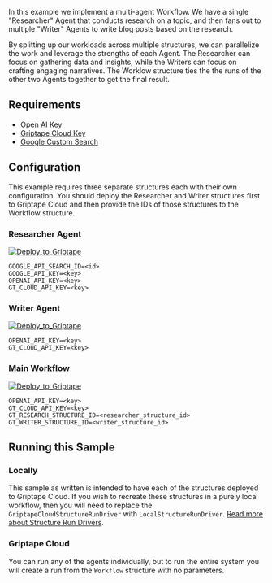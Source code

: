 In this example we implement a multi-agent Workflow. We have a single "Researcher" Agent that conducts research on a topic, and then fans out to multiple "Writer" Agents to write blog posts based on the research.

By splitting up our workloads across multiple structures, we can parallelize the work and leverage the strengths of each Agent. The Researcher can focus on gathering data and insights, while the Writers can focus on crafting engaging narratives. The Worklow structure ties the the runs of the other two Agents together to get the final result.

## Requirements

- [Open AI Key](https://platform.openai.com/api-keys)
- [Griptape Cloud Key](https://cloud.griptape.ai/configuration/api-keys)
- [Google Custom Search](https://developers.google.com/custom-search/v1/introduction)

## Configuration

This example requires three separate structures each with their own configuration. You should deploy the Researcher and Writer structures first to Griptape Cloud and then provide the IDs of those structures to the Workflow structure.

### Researcher Agent

[![Deploy_to_Griptape](https://github.com/griptape-ai/griptape-cloud/assets/2302515/4fd57873-5c93-44a8-8fa3-ac1bf7d73bcc)](https://cloud.griptape.ai/structures/create?sample-name=github-creation&org=griptape-ai&repo=griptape-sample-structures&branch=main&structure-config-file=griptape-multi-agent-workflows/structure_config_researcher.yaml&name=Researcher)

```
GOOGLE_API_SEARCH_ID=<id>
GOOGLE_API_KEY=<key>
OPENAI_API_KEY=<key>
GT_CLOUD_API_KEY=<key>
```

### Writer Agent

[![Deploy_to_Griptape](https://github.com/griptape-ai/griptape-cloud/assets/2302515/4fd57873-5c93-44a8-8fa3-ac1bf7d73bcc)](https://cloud.griptape.ai/structures/create?sample-name=github-creation&org=griptape-ai&repo=griptape-sample-structures&branch=main&structure-config-file=griptape-multi-agent-workflows/structure_config_writer.yaml&name=Writer)

```
OPENAI_API_KEY=<key>
GT_CLOUD_API_KEY=<key>
```

### Main Workflow

[![Deploy_to_Griptape](https://github.com/griptape-ai/griptape-cloud/assets/2302515/4fd57873-5c93-44a8-8fa3-ac1bf7d73bcc)](https://cloud.griptape.ai/structures/create?sample-name=github-creation&org=griptape-ai&repo=griptape-sample-structures&branch=main&structure-config-file=griptape-multi-agent-workflows/structure_config_workflow.yaml&name=Workflow)

```
OPENAI_API_KEY=<key>
GT_CLOUD_API_KEY=<key>
GT_RESEARCH_STRUCTURE_ID=<researcher_structure_id>
GT_WRITER_STRUCTURE_ID=<writer_structure_id>
```

## Running this Sample

### Locally

This sample as written is intended to have each of the structures deployed to Griptape Cloud. If you wish to recreate these structures in a purely local workflow, then you will need to replace the `GriptapeCloudStructureRunDriver` with `LocalStructureRunDriver`. [Read more about Structure Run Drivers](https://docs.griptape.ai/stable/griptape-framework/drivers/structure-run-drivers/).


### Griptape Cloud

You can run any of the agents individually, but to run the entire system you will create a run from the `Workflow` structure with no parameters.
